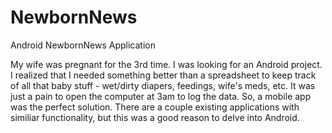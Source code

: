 NewbornNews
===========

Android NewbornNews Application

My wife was pregnant for the 3rd time.  I was looking for an Android project.  I realized that I needed something better than a spreadsheet to keep track of all that baby stuff - wet/dirty diapers, feedings, wife's meds, etc.  It was just a pain to open the computer at 3am to log the data. So, a mobile app was the perfect solution. There are a couple existing applications with similiar functionality, but this was a good reason to delve into Android.
